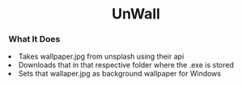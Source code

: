 <center><h1>UnWall</h1></center>

<h3>What It Does</h3>

<li>Takes wallpaper.jpg from unsplash using their api</li>
<li>Downloads that in that respective folder where the .exe is stored</li>
<li>Sets that wallaper.jpg as background wallpaper for Windows</li>
